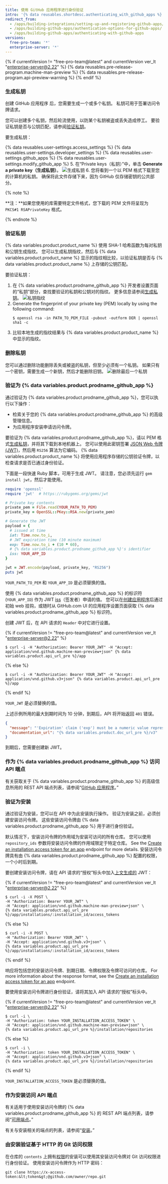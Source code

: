 ```yaml
---
title: 使用 GitHub 应用程序进行身份验证
intro: '{% data reusables.shortdesc.authenticating_with_github_apps %}'
redirect_from:
  - /apps/building-integrations/setting-up-and-registering-github-apps/about-authentication-options-for-github-apps/
  - /apps/building-github-apps/authentication-options-for-github-apps/
  - /apps/building-github-apps/authenticating-with-github-apps
versions:
  free-pro-team: '*'
  enterprise-server: '*'
---
```


{% if currentVersion != "free-pro-team@latest" and currentVersion ver_lt "enterprise-server@2.22" %}
{% data reusables.pre-release-program.machine-man-preview %}
{% data reusables.pre-release-program.api-preview-warning %}
{% endif %}

### 生成私钥

创建 GitHub 应用程序 后，您需要生成一个或多个私钥。 私钥可用于签署访问令牌请求。

您可以创建多个私钥，然后轮流使用，以防某个私钥被盗或丢失造成停工。 要验证私钥是否与公钥匹配，请参阅[验证私钥](#verifying-private-keys)。

要生成私钥：

{% data reusables.user-settings.access_settings %}
{% data reusables.user-settings.developer_settings %}
{% data reusables.user-settings.github_apps %}
{% data reusables.user-settings.modify_github_app %}
5. 在“Private keys（私钥）”中，单击 **Generate a private key（生成私钥）**。 ![生成私钥](/assets/images/github-apps/github_apps_generate_private_keys.png)
6. 您将看到一个以 PEM 格式下载至您的计算机的私钥。 确保将此文件存储下来，因为 GitHub 仅存储密钥的公共部分。

{% note %}

**注：**如果您使用的库需要特定文件格式，您下载的 PEM 文件将呈现为 `PKCS#1 RSAPrivateKey` 格式。

{% endnote %}

### 验证私钥
{% data variables.product.product_name %} 使用 SHA-1 哈希函数为每对私钥和公钥生成指纹。 您可以生成私钥指纹，然后与 {% data variables.product.product_name %} 显示的指纹相比较，以验证私钥是否与 {% data variables.product.product_name %} 上存储的公钥匹配。

要验证私钥：

1. 在 {% data variables.product.prodname_github_app %} 开发者设置页面的“私钥”部分，查找要验证的私钥和公钥对的指纹。 更多信息请参阅[生成私钥](#generating-a-private-key)。 ![私钥指纹](/assets/images/github-apps/github_apps_private_key_fingerprint.png)
2. Generate the fingerprint of your private key (PEM) locally by using the following command:
    ```shell
    $ openssl rsa -in PATH_TO_PEM_FILE -pubout -outform DER | openssl sha1 -c
    ```
3. 比较本地生成的指纹结果与 {% data variables.product.product_name %} 中显示的指纹。

### 删除私钥
您可以通过删除功能删除丢失或被盗的私钥，但至少必须有一个私钥。 如果只有一个密钥，需要生成一个新钥，然后才能删除旧钥。 ![删除最后一个私钥](/assets/images/github-apps/github_apps_delete_key.png)

### 验证为 {% data variables.product.prodname_github_app %}

通过验证为 {% data variables.product.prodname_github_app %}，您可以执行以下操作：

* 检索关于您的 {% data variables.product.prodname_github_app %} 的高级管理信息。
* 为应用程序安装申请访问令牌。

要验证为 {% data variables.product.prodname_github_app %}，请以 PEM 格式[生成私钥](#generating-a-private-key)，并将其下载到本地机器上。 您可以使用此密钥签署 [JSON Web 令牌 (JWT)](https://jwt.io/introduction)，然后用 `RS256` 算法为它编码。 {% data variables.product.product_name %} 将使用应用程序存储的公钥验证令牌，以检查请求是否已通过身份验证。

下面是一段快速 Ruby 脚本，可用于生成 JWT。 请注意，您必须先运行 `gem install jwt`，然后才能使用。

<a name="jwt-payload"></a>

```ruby
require 'openssl'
require 'jwt'  # https://rubygems.org/gems/jwt

# Private key contents
private_pem = File.read(YOUR_PATH_TO_PEM)
private_key = OpenSSL::PKey::RSA.new(private_pem)

# Generate the JWT
payload = {
  # issued at time
  iat: Time.now.to_i,
  # JWT expiration time (10 minute maximum)
  exp: Time.now.to_i + (10 * 60),
  # {% data variables.product.prodname_github_app %}'s identifier
  iss: YOUR_APP_ID
}

jwt = JWT.encode(payload, private_key, "RS256")
puts jwt
```

`YOUR_PATH_TO_PEM` 和 `YOUR_APP_ID` 是必须替换的值。

使用 {% data variables.product.prodname_github_app %} 的标识符 (`YOUR_APP_ID`) 作为 JWT [iss](https://tools.ietf.org/html/rfc7519#section-4.1.1)（签发者）申请的值。 您可以在[创建应用程序](/apps/building-github-apps/creating-a-github-app/)后通过初始 web 挂钩，或随时从 GitHub.com UI 的应用程序设置页面获取 {% data variables.product.prodname_github_app %} 标识符。

创建 JWT 后，在 API 请求的 `Header` 中对它进行设置。

{% if currentVersion != "free-pro-team@latest" and currentVersion ver_lt "enterprise-server@2.22" %}
```shell
$ curl -i -H "Authorization: Bearer YOUR_JWT" -H "Accept: application/vnd.github.machine-man-preview+json" {% data variables.product.api_url_pre %}/app
```
{% else %}
```shell
$ curl -i -H "Authorization: Bearer YOUR_JWT" -H "Accept: application/vnd.github.v3+json" {% data variables.product.api_url_pre %}/app
```
{% endif %}

`YOUR_JWT` 是必须替换的值。

上述示例所用的最大到期时间为 10 分钟，到期后，API 将开始返回 `401` 错误。

```json
{
  "message": "'Expiration' claim ('exp') must be a numeric value representing the future time at which the assertion expires.",
  "documentation_url": "{% data variables.product.doc_url_pre %}/v3"
}
```

到期后，您需要创建新 JWT。

### 作为 {% data variables.product.prodname_github_app %} 访问 API 端点

有关获取关于 {% data variables.product.prodname_github_app %} 的高级信息所用的 REST API 端点列表，请参阅“[GitHub 应用程序](/v3/apps/)。”

### 验证为安装

通过验证为安装，您可以在 API 中为此安装执行操作。 验证为安装之前，必须创建安装访问令牌。 这些安装访问令牌由 {% data variables.product.prodname_github_app %} 用于进行身份验证。

默认情况下，安装访问令牌的作用域为安装可访问的所有仓库。 您可以使用 `repository_ids` 参数将安装访问令牌的作用域限定于特定仓库。 See the [Create an installation access token for an app](/v3/apps/#create-an-installation-access-token-for-an-app) endpoint for more details. 安装访问令牌具有由 {% data variables.product.prodname_github_app %} 配置的权限，一个小时后到期。

要创建安装访问令牌，请在 API 请求的“授权”标头中加入[上文生成的](#jwt-payload) JWT：

{% if currentVersion != "free-pro-team@latest" and currentVersion ver_lt "enterprise-server@2.22" %}
```shell
$ curl -i -X POST \
-H "Authorization: Bearer YOUR_JWT" \
-H "Accept: application/vnd.github.machine-man-preview+json" \
{% data variables.product.api_url_pre %}/app/installations/:installation_id/access_tokens
```
{% else %}
```shell
$ curl -i -X POST \
-H "Authorization: Bearer YOUR_JWT" \
-H "Accept: application/vnd.github.v3+json" \
{% data variables.product.api_url_pre %}/app/installations/:installation_id/access_tokens
```
{% endif %}

响应将包括您的安装访问令牌、到期日期、令牌权限及令牌可访问的仓库。 For more information about the response format, see the [Create an installation access token for an app](/v3/apps/#create-an-installation-access-token-for-an-app) endpoint.

要使用安装访问令牌进行身份验证，请将其加入 API 请求的“授权”标头中。

{% if currentVersion != "free-pro-team@latest" and currentVersion ver_lt "enterprise-server@2.22" %}
```shell
$ curl -i \
-H "Authorization: token YOUR_INSTALLATION_ACCESS_TOKEN" \
-H "Accept: application/vnd.github.machine-man-preview+json" \
{% data variables.product.api_url_pre %}/installation/repositories
```
{% else %}
```shell
$ curl -i \
-H "Authorization: token YOUR_INSTALLATION_ACCESS_TOKEN" \
-H "Accept: application/vnd.github.v3+json" \
{% data variables.product.api_url_pre %}/installation/repositories
```
{% endif %}

`YOUR_INSTALLATION_ACCESS_TOKEN` 是必须替换的值。

### 作为安装访问 API 端点

有关适用于使用安装访问令牌的 {% data variables.product.prodname_github_app %} 的 REST API 端点列表，请参阅“[可用端点](/v3/apps/available-endpoints/)。”

有关与安装相关的端点的列表，请参阅“[安装](/v3/apps/installations/)。”

### 由安装验证基于 HTTP 的 Git 访问权限

在仓库的 `contents` 上拥有[权限](/apps/building-github-apps/setting-permissions-for-github-apps/)的安装可以使用其安装访问令牌对 Git 访问权限进行身份验证。 使用安装访问令牌作为 HTTP 密码：

```shell
git clone https://x-access-token:&lt;token&gt;@github.com/owner/repo.git
```

